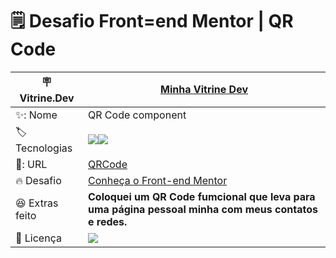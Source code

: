 # 🗒️ Desafio Front=end Mentor | QR Code

| 🪧 Vitrine.Dev |  [Minha Vitrine Dev](https://cursos.alura.com.br/vitrinedev/danielbarreto)   |
| -------------  | --- |
| ✨: Nome        | QR Code component
| 🏷️ Tecnologias | <img src="https://img.shields.io/badge/HTML5-E34F26?style=for-the-badge&logo=html5&logoColor=white"><img src="https://img.shields.io/badge/CSS3-1572B6?style=for-the-badge&logo=css3&logoColor=white">
| 🚀: URL         | [QRCode]()
| 🔥 Desafio     | [Conheça o Front-end Mentor]()
| :laughing: Extras feito     | **Coloquei um QR Code fumcional que leva para uma página pessoal minha com meus contatos e redes.**
| :page_with_curl: Licença         | [<img src="https://img.shields.io/badge/LICENSE-MIT-green"/>](https://choosealicense.com/licenses/mit/) 
